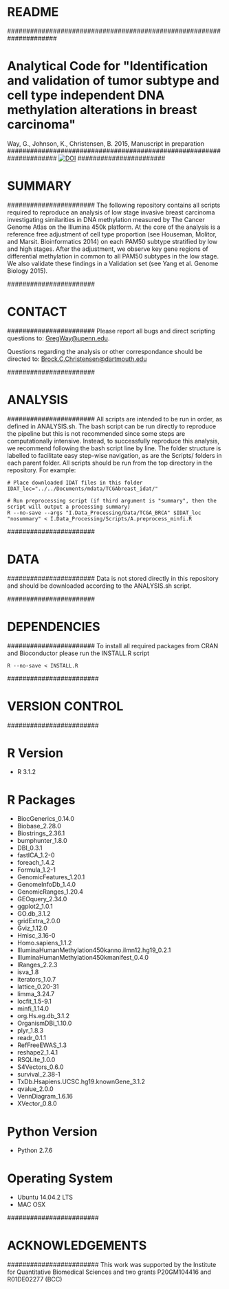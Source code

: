 # README #

#####################################################################
# Analytical Code for "Identification and validation of tumor subtype and cell type independent DNA methylation alterations in breast carcinoma" 
Way, G., Johnson, K., Christensen, B. 2015, Manuscript in preparation
#####################################################################
[![DOI](https://zenodo.org/badge/18957/gwaygenomics/brca_lowstage_DMGRs.svg)](https://zenodo.org/badge/latestdoi/18957/gwaygenomics/brca_lowstage_DMGRs)
#######################
# SUMMARY
#######################
The following repository contains all scripts required to reproduce an analysis of low stage invasive
breast carcinoma investigating similarities in DNA methylation measured by The Cancer Genome Atlas on
the Illumina 450k platform. At the core of the analysis is a reference free adjustment of cell type
proportion (see Houseman, Molitor, and Marsit. Bioinformatics 2014) on each PAM50 subtype stratified by 
low and high stages. After the adjustment, we observe key gene regions of differential methylation in 
common to all PAM50 subtypes in the low stage. We also validate these findings in a Validation set (see 
Yang et al. Genome Biology 2015).

#######################
# CONTACT
#######################
Please report all bugs and direct scripting questions to:
GregWay@upenn.edu.

Questions regarding the analysis or other correspondance should be directed to:
Brock.C.Christensen@dartmouth.edu

#######################
# ANALYSIS
#######################
All scripts are intended to be run in order, as defined in ANALYSIS.sh. The bash script can be run 
directly to reproduce the pipeline but this is not recommended since some steps are computationally
intensive. Instead, to successfully reproduce this analysis, we recommend following the bash script line
by line. The folder structure is labelled to facilitate easy step-wise navigation, as are the Scripts/ 
folders in each parent folder. All scripts should be run from the top directory in the repository. For example: 

~~~~~~~~~~~~~~~~~~~~~~~~~~~~~~~~~~~~~~~~~~~~~
# Place downloaded IDAT files in this folder
IDAT_loc="../../Documents/mdata/TCGAbreast_idat/"

# Run preprocessing script (if third argument is "summary", then the script will output a processing summary)
R --no-save --args "I.Data_Processing/Data/TCGA_BRCA" $IDAT_loc "nosummary" < I.Data_Processing/Scripts/A.preprocess_minfi.R
~~~~~~~~~~~~~~~~~~~~~~~~~~~~~~~~~~~~~~~~~~~~~

#######################
# DATA
#######################
Data is not stored directly in this repository and should be downloaded according to the ANALYSIS.sh script.

#######################
# DEPENDENCIES
#######################
To install all required packages from CRAN and Bioconductor please run the INSTALL.R script

~~~~~~~~~~~~~~~~~~~~~~~~~~~~~~~~~~~~~~~~~~~~~
R --no-save < INSTALL.R
~~~~~~~~~~~~~~~~~~~~~~~~~~~~~~~~~~~~~~~~~~~~~

########################
# VERSION CONTROL
########################

# R Version
* R 3.1.2

# R Packages
* BiocGenerics_0.14.0 
* Biobase_2.28.0
* Biostrings_2.36.1
* bumphunter_1.8.0
* DBI_0.3.1
* fastICA_1.2-0 
* foreach_1.4.2
* Formula_1.2-1
* GenomicFeatures_1.20.1
* GenomeInfoDb_1.4.0
* GenomicRanges_1.20.4
* GEOquery_2.34.0
* ggplot2_1.0.1
* GO.db_3.1.2
* gridExtra_2.0.0
* Gviz_1.12.0
* Hmisc_3.16-0
* Homo.sapiens_1.1.2
* IlluminaHumanMethylation450kanno.ilmn12.hg19_0.2.1
* IlluminaHumanMethylation450kmanifest_0.4.0
* IRanges_2.2.3
* isva_1.8
* iterators_1.0.7
* lattice_0.20-31
* limma_3.24.7
* locfit_1.5-9.1
* minfi_1.14.0
* org.Hs.eg.db_3.1.2
* OrganismDBi_1.10.0
* plyr_1.8.3
* readr_0.1.1
* RefFreeEWAS_1.3
* reshape2_1.4.1
* RSQLite_1.0.0
* S4Vectors_0.6.0
* survival_2.38-1
* TxDb.Hsapiens.UCSC.hg19.knownGene_3.1.2
* qvalue_2.0.0
* VennDiagram_1.6.16
* XVector_0.8.0

# Python Version
* Python 2.7.6

# Operating System
* Ubuntu 14.04.2 LTS
* MAC OSX

########################
# ACKNOWLEDGEMENTS
########################
This work was supported by the Institute for Quantitative Biomedical Sciences and two grants P20GM104416 and R01DE02277 (BCC)
